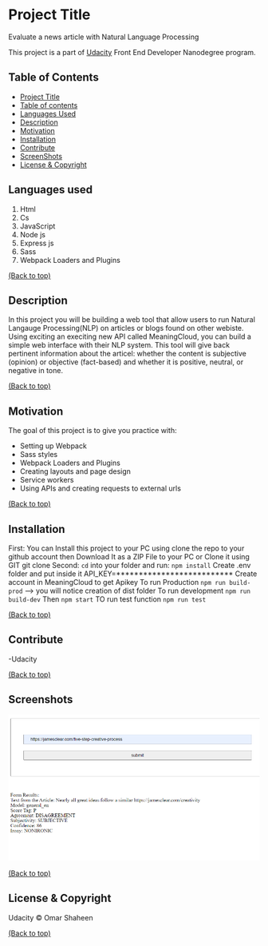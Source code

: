 # Project Title
Evaluate a news article with Natural Language Processing

This project is a part of [Udacity](https://www.udacity.com/course/front-end-web-developer-nanodegree--nd0011) Front End Developer Nanodegree program.

## Table of Contents
- [Project Title](#project-title)
- [Table of contents](#table-of-contents)
- [Languages Used](#languages-used)
- [Description](#description)
- [Motivation](#motivation)
- [Installation](#installation)
- [Contribute](#contribute)
- [ScreenShots](#screenshots)
- [License & Copyright](#license--copyright)

## Languages used
1. Html
2. Cs
3. JavaScript
4. Node js
5. Express js
6. Sass 
7. Webpack Loaders and Plugins


[(Back to top)](#table-of-contents)

## Description
In this project you will be building a web tool that allow users to run Natural Langauge Processing(NLP) on articles or blogs found on other webiste. Using exciting  an execiting new API called MeaningCloud, you can build a simple web interface with their NLP system. This tool will give back pertinent information about the articel: whether the content is subjective (opinion) or objective (fact-based) and whether it is positive, neutral, or negative in tone.

[(Back to top)](#table-of-contents)

## Motivation
The goal of this project is to give you practice with:
- Setting up Webpack
- Sass styles
- Webpack Loaders and Plugins
- Creating layouts and page design
- Service workers
- Using APIs and creating requests to external urls

[(Back to top)](#table-of-contents)

## Installation
First:
    You can Install this project to your PC using clone the repo to your github account then Download It as a ZIP File to your PC or Clone it using GIT git clone
Second:
    `cd` into your folder and run: `npm install`
    Create .env folder and put inside it API_KEY=**************************
    Create account in MeaningCloud to get Apikey
    To run Production `npm run build-prod` --> you will notice creation of dist folder
    To run development `npm run build-dev`
    Then `npm start` 
    TO run test function  `npm run test`


[(Back to top)](#table-of-contents)

## Contribute
-Udacity

[(Back to top)](#table-of-contents)

## Screenshots
<img src="Screenshot1.png">

[(Back to top)](#table-of-contents)

## License & Copyright
Udacity © Omar Shaheen

[(Back to top)](#table-of-contents)
